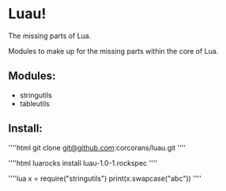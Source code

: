 Luau!
====

The missing parts of Lua.

Modules to make up for the missing parts within the core of Lua.

## Modules:
* stringutils
* tableutils
 

## Install:
''''html
  git clone git@github.com:corcorans/luau.git
''''

''''html
  luarocks install luau-1.0-1.rockspec
''''

''''lua
  x = require("stringutils")
  print(x.swapcase("abc"))
''''
